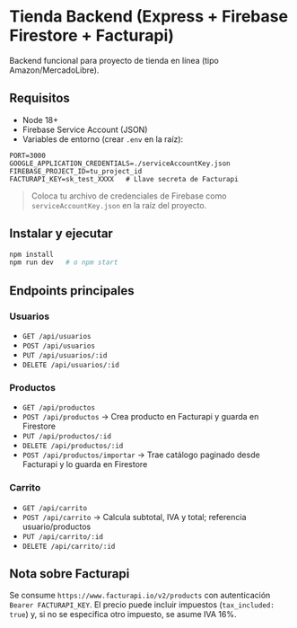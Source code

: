 # Tienda Backend (Express + Firebase Firestore + Facturapi)
Backend funcional para proyecto de tienda en línea (tipo Amazon/MercadoLibre).

## Requisitos
- Node 18+
- Firebase Service Account (JSON)
- Variables de entorno (crear `.env` en la raíz):

```
PORT=3000
GOOGLE_APPLICATION_CREDENTIALS=./serviceAccountKey.json
FIREBASE_PROJECT_ID=tu_project_id
FACTURAPI_KEY=sk_test_XXXX   # Llave secreta de Facturapi
```

> Coloca tu archivo de credenciales de Firebase como `serviceAccountKey.json` en la raíz del proyecto.

## Instalar y ejecutar
```bash
npm install
npm run dev   # o npm start
```

## Endpoints principales

### Usuarios
- `GET /api/usuarios`
- `POST /api/usuarios`
- `PUT /api/usuarios/:id`
- `DELETE /api/usuarios/:id`

### Productos
- `GET /api/productos`
- `POST /api/productos`  -> Crea producto en Facturapi y guarda en Firestore
- `PUT /api/productos/:id`
- `DELETE /api/productos/:id`
- `POST /api/productos/importar` -> Trae catálogo paginado desde Facturapi y lo guarda en Firestore

### Carrito
- `GET /api/carrito`
- `POST /api/carrito` -> Calcula subtotal, IVA y total; referencia usuario/productos
- `PUT /api/carrito/:id`
- `DELETE /api/carrito/:id`

## Nota sobre Facturapi
Se consume `https://www.facturapi.io/v2/products` con autenticación `Bearer FACTURAPI_KEY`.
El precio puede incluir impuestos (`tax_included: true`) y, si no se especifica otro impuesto, se asume IVA 16%.
